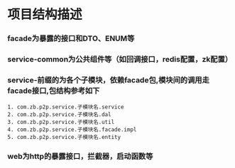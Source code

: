 # 项目结构描述
###  facade为暴露的接口和DTO、ENUM等
### service-common为公共组件等（如回调接口，redis配置，zk配置）
### service-前缀的为各个子模块，依赖facade包,模块间的调用走facade接口,包结构参考如下
	1. com.zb.p2p.service.子模块名.service
	2. com.zb.p2p.service.子模块名.dal
	3. com.zb.p2p.service.子模块名.util
	4. com.zb.p2p.service.子模块名.facade.impl
	5. com.zb.p2p.service.子模块名.entity
### web为http的暴露接口，拦截器，启动函数等